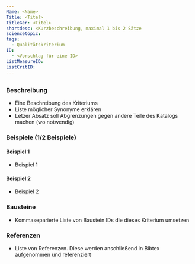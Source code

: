 ```yaml
---
Name: <Name>
Title: <Titel>
TitleGer: <Titel>
shortdesc: <Kurzbeschreibung, maximal 1 bis 2 Sätze
sciencetopic: 
tags:
  - Qualitätskriterium
ID:
  - <Vorschlag für eine ID>
ListMeasureID: 
ListCritID: 
---
```


## <Titel>

### Beschreibung 
- Eine Beschreibung des Kriteriums
- Liste möglicher Synonyme erklären 
- Letzer Absatz soll Abgrenzungen gegen andere Teile des Katalogs machen (wo notwendig)


### Beispiele (1/2 Beispiele)

#### Beispiel 1

- Beispiel 1 


#### Beispiel 2

- Beispiel 2 


### Bausteine

- Kommaseparierte Liste von Baustein IDs die dieses Kriterium umsetzen

### Referenzen

- Liste von Referenzen. Diese werden anschließend in Bibtex aufgenommen und referenziert

